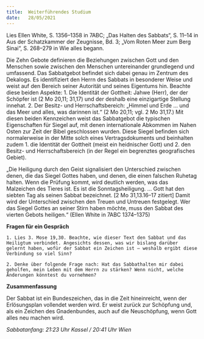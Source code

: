 ```yaml
---
title:  Weiterführendes Studium
date:   28/05/2021
---
```


Lies Ellen White, S. 1356–1358 in 7ABC; „Das Halten des Sabbats“, S. 11–14 in Aus der Schatzkammer der Zeugnisse, Bd. 3; „Vom Roten Meer zum Berg Sinai“, S. 268–279 in Wie alles begann.

Die Zehn Gebote definieren die Beziehungen zwischen Gott und den Menschen sowie zwischen den Menschen untereinander grundlegend und umfassend. Das Sabbatgebot befindet sich dabei genau im Zentrum des Dekalogs. Es identifiziert den Herrn des Sabbats in besonderer Weise und weist auf den Bereich seiner Autorität und seines Eigentums hin. Beachte diese beiden Aspekte: 1. Die Identität der Gottheit: Jahwe (Herr), der der Schöpfer ist (2 Mo 20,11; 31,17) und der deshalb eine einzigartige Stellung innehat. 2. Der Besitz- und Herrschaftsbereich: „Himmel und Erde ... und das Meer und alles, was darinnen ist.“ (2 Mo 20,11; vgl. 2 Mo 31,17.) Mit diesen beiden Kennzeichen weist das Sabbatgebot die typischen Eigenschaften für Siegel auf, mit denen internationale Abkommen im Nahen Osten zur Zeit der Bibel geschlossen wurden. Diese Siegel befinden sich normalerweise in der Mitte solch eines Vertragsdokuments und beinhalten zudem 1. die Identität der Gottheit (meist ein heidnischer Gott) und 2. den Besitz- und Herrschaftsbereich (in der Regel ein begrenztes geografisches Gebiet).

„Die Heiligung durch den Geist signalisiert den Unterschied zwischen denen, die das Siegel Gottes haben, und denen, die einen falschen Ruhetag halten. Wenn die Prüfung kommt, wird deutlich werden, was das Malzeichen des Tieres ist. Es ist die Sonntagsheiligung. … Gott hat den siebten Tag als seinen Sabbat bezeichnet. [2 Mo 31,13.16–17 zitiert] Damit wird der Unterschied zwischen den Treuen und Untreuen festgelegt. Wer das Siegel Gottes an seiner Stirn haben möchte, muss den Sabbat des vierten Gebots heiligen.“ (Ellen White in 7ABC 1374–1375)

**Fragen für ein Gespräch**

`1. Lies 3. Mose 19,30. Beachte, wie dieser Text den Sabbat und das Heiligtum verbindet. Angesichts dessen, was wir bislang darüber gelernt haben, wofür der Sabbat ein Zeichen ist – weshalb ergibt diese Verbindung so viel Sinn?`

`2. Denke über folgende Frage nach: Hat das Sabbathalten mir dabei geholfen, mein Leben mit dem Herrn zu stärken? Wenn nicht, welche Änderungen könntest du vornehmen?`

**Zusammenfassung**

Der Sabbat ist ein Bundeszeichen, das in die Zeit hineinreicht, wenn der Erlösungsplan vollendet werden wird. Er weist zurück zur Schöpfung und, als ein Zeichen des Gnadenbundes, auch auf die Neuschöpfung, wenn Gott alles neu machen wird.

_Sabbatanfang: 21:23 Uhr Kassel / 20:41 Uhr Wien_